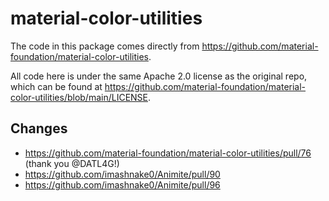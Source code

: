 #  material-color-utilities

The code in this package comes directly from https://github.com/material-foundation/material-color-utilities.

All code here is under the same Apache 2.0 license as the original repo, which can be found at https://github.com/material-foundation/material-color-utilities/blob/main/LICENSE.

## Changes
- https://github.com/material-foundation/material-color-utilities/pull/76 (thank you @DATL4G!)
- https://github.com/imashnake0/Animite/pull/90
- https://github.com/imashnake0/Animite/pull/96

